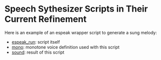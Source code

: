 # Speech Sythesizer Scripts in Their Current Refinement
Here is an example of an espeak wrapper script to generate a sung melody:
* [espeak_run](https://github.com/dmgolubovsky/music/blob/master/espeak-1018/espeak_run): script itself
* [mono](https://github.com/dmgolubovsky/music/blob/master/espeak-1018/mono): monotone voice definition used with this script
* [sound](https://raw.githubusercontent.com/dmgolubovsky/music/master/espeak-1018/espeak-test.mp3): result of this script

